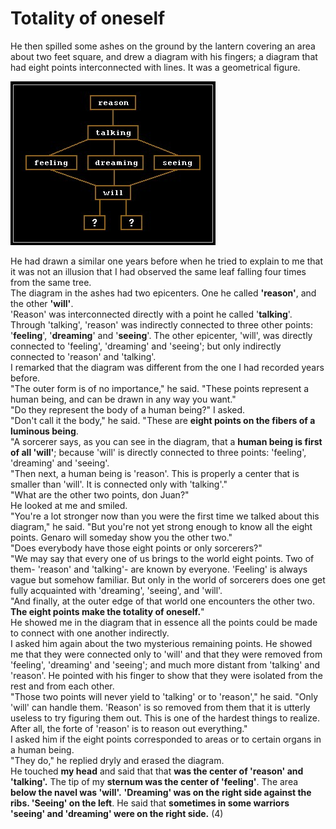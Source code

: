 # Totality of oneself

He then spilled some ashes on the ground by the lantern covering an area about two feet square, and drew a diagram with his fingers; a diagram that had eight points interconnected with lines. It was a geometrical figure.

![](.gitbook/assets/image%20%283%29.png)

He had drawn a similar one years before when he tried to explain to me that it was not an illusion that I had observed the same leaf falling four times from the same tree.  
The diagram in the ashes had two epicenters. One he called **'reason'**, and the other **'will'**.  
'Reason' was interconnected directly with a point he called '**talking**'. Through 'talking', 'reason' was indirectly connected to three other points: '**feeling**', '**dreaming**' and '**seeing**'. The other epicenter, 'will', was directly connected to 'feeling', 'dreaming' and 'seeing'; but only indirectly connected to 'reason' and 'talking'.  
I remarked that the diagram was different from the one I had recorded years before.  
"The outer form is of no importance," he said. "These points represent a human being, and can be drawn in any way you want."  
"Do they represent the body of a human being?" I asked.  
"Don't call it the body," he said. "These are **eight points on the fibers of a luminous being**.  
"A sorcerer says, as you can see in the diagram, that a **human being is first of all 'will'**; because 'will' is directly connected to three points: 'feeling', 'dreaming' and 'seeing'.  
"Then next, a human being is 'reason'. This is properly a center that is smaller than 'will'. It is connected only with 'talking'."  
"What are the other two points, don Juan?"  
He looked at me and smiled.  
"You're a lot stronger now than you were the first time we talked about this diagram," he said. "But you're not yet strong enough to know all the eight points. Genaro will someday show you the other two."  
"Does everybody have those eight points or only sorcerers?"  
"We may say that every one of us brings to the world eight points. Two of them- 'reason' and 'talking'- are known by everyone. 'Feeling' is always vague but somehow familiar. But only in the world of sorcerers does one get fully acquainted with 'dreaming', 'seeing', and 'will'.  
"And finally, at the outer edge of that world one encounters the other two. **The eight points make the totality of oneself.**"  
He showed me in the diagram that in essence all the points could be made to connect with one another indirectly.  
I asked him again about the two mysterious remaining points. He showed me that they were connected only to 'will' and that they were removed from 'feeling', 'dreaming' and 'seeing'; and much more distant from 'talking' and 'reason'. He pointed with his finger to show that they were isolated from the rest and from each other.  
"Those two points will never yield to 'talking' or to 'reason'," he said. "Only 'will' can handle them. 'Reason' is so removed from them that it is utterly useless to try figuring them out. This is one of the hardest things to realize. After all, the forte of 'reason' is to reason out everything."  
I asked him if the eight points corresponded to areas or to certain organs in a human being.  
"They do," he replied dryly and erased the diagram.  
He touched **my head** and said that that **was the center of 'reason' and 'talking'.** The tip of my **sternum was the center of 'feeling'**. The area **below the navel was 'will'.** **'Dreaming' was on the right side against the ribs. 'Seeing' on the left**. He said that **sometimes in some warriors** **'seeing' and 'dreaming' were on the right side.** \(4\)

